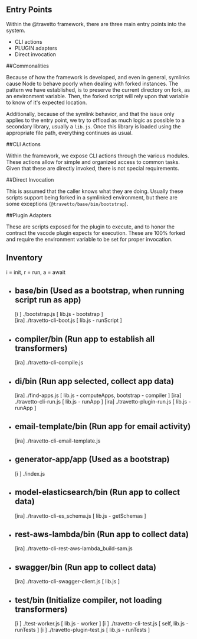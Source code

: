 Entry Points
------------------

Within the @travetto framework, there are three main entry points into the system.  

- CLI actions
- PLUGIN adapters
- Direct invocation

##Commonalities

Because of how the framework is developed, and even in general, symlinks cause Node to behave poorly when dealing with forked instances.  The pattern we have established, is to preserve the current directory on fork, as an environment variable.  Then, the forked script will rely upon that variable to know of it's expected location.  

Additionally, because of the symlink behavior, and that the issue only applies to the entry point, we try to offload as much logic as possible to a secondary library, usually a `lib.js`.  Once this library is loaded using the appropriate file path, everything continues as usual.


##CLI Actions

Within the framework, we expose CLI actions through the various modules.  These actions allow for simple and organized access to common tasks. Given that these are directly invoked, there is not special requirements.  

##Direct Invocation

This is assumed that the caller knows what they are doing.  Usually these scripts support being forked in a symlinked environment, but there are some exceptions (`@travetto/base/bin/bootstrap`).

##Plugin Adapters

These are scripts exposed for the plugin to execute, and to honor the contract the vscode plugin expects for execution.  These are 100% forked and require the environment variable to be set for proper invocation.

## Inventory 
i = init, r = run, a = await

* base/bin (Used as a bootstrap, when running script run as app)
  ------------------------------------------------------
  [i  ] ./bootstrap.js           [ lib.js - bootstrap ]  
  [ira] ./travetto-cli-boot.js   [ lib.js - runScript ]

* compiler/bin (Run app to establish all transformers)
  ------------------------------------------------------
  [ira] ./travetto-cli-compile.js  

* di/bin (Run app selected, collect app data)
  ------------------------------------------------------
  [ira] ./find-apps.js           [ lib.js - computeApps, bootstrap - compiler ]
  [ira] ./travetto-cli-run.js    [ lib.js - runApp ] 
  [ira] ./travetto-plugin-run.js [ lib.js - runApp ]

* email-template/bin (Run app for email activity)
  ------------------------------------------------------
  [ira] ./travetto-cli-email-template.js  

* generator-app/app (Used as a bootstrap)
  ------------------------------------------------------
  [i  ] ./index.js                        

* model-elasticsearch/bin (Run app to collect data)
  ------------------------------------------------------
  [ira] ./travetto-cli-es_schema.js [ lib.js - getSchemas ] 

* rest-aws-lambda/bin (Run app to collect data)
  ------------------------------------------------------
  [ira] ./travetto-cli-rest-aws-lambda_build-sam.js  

* swagger/bin  (Run app to collect data)
  ------------------------------------------------------
  [ira] ./travetto-cli-swagger-client.js [ lib.js ] 

* test/bin (Initialize compiler, not loading transformers)
  ------------------------------------------------------
  [i  ] ./test-worker.js          [ lib.js - worker ]
  [i  ] ./travetto-cli-test.js    [ self, lib.js - runTests ]
  [i  ] ./travetto-plugin-test.js [ lib.js - runTests ]